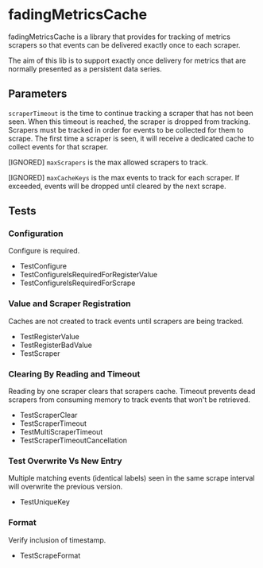 # fadingMetricsCache

fadingMetricsCache is a library that provides for tracking of metrics scrapers so that events can be delivered exactly once to each scraper.

The aim of this lib is to support exactly once delivery for metrics that are normally presented as a persistent data series.

## Parameters

`scraperTimeout` is the time to continue tracking a scraper that has not been seen. When this timeout is reached, the scraper is dropped from tracking. Scrapers must be tracked in order for events to be collected for them to scrape. The first time a scraper is seen, it will receive a dedicated cache to collect events for that scraper.

[IGNORED] `maxScrapers` is the max allowed scrapers to track.

[IGNORED] `maxCacheKeys` is the max events to track for each scraper. If exceeded, events will be dropped until cleared by the next scrape.

## Tests

### Configuration

Configure is required.

- TestConfigure
- TestConfigureIsRequiredForRegisterValue
- TestConfigureIsRequiredForScrape

### Value and Scraper Registration

Caches are not created to track events until scrapers are being tracked.

- TestRegisterValue
- TestRegisterBadValue
- TestScraper

### Clearing By Reading and Timeout

Reading by one scraper clears that scrapers cache. Timeout prevents dead scrapers from consuming memory to track events that won't be retrieved.

- TestScraperClear
- TestScraperTimeout
- TestMultiScraperTimeout
- TestScraperTimeoutCancellation

### Test Overwrite Vs New Entry

Multiple matching events (identical labels) seen in the same scrape interval will overwrite the previous version.

- TestUniqueKey

### Format

Verify inclusion of timestamp.

- TestScrapeFormat
